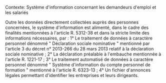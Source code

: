 Contexte: Système d'information concernant les demandeurs d'emploi et les salariés

Outre les données directement collectées auprès des personnes concernées, le système d'information est alimenté, dans le cadre des finalités mentionnées à l'article R. 5312-38 et dans la stricte limite des informations nécessaires, par : 1° Le traitement de données à caractère personnel dénommé " Déclaration sociale nominative " mentionné par l'article 3 du décret n° 2013-266 du 28 mars 2013 relatif à la déclaration sociale nominative ; 2° La déclaration préalable à l'embauche mentionnée à l'article R. 1221-17 ; 3° Le traitement automatisé de données à caractère personnel dénommé " Système d'information du compte personnel de formation " mentionné à l'article R. 6323-13 ; 4° Un fichier d'annonces légales permettant d'identifier les entreprises et leurs dirigeants.